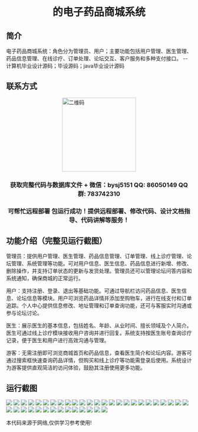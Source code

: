<p><h1 align="center">的电子药品商城系统</h1></p>

## 简介
电子药品商城系统：角色分为管理员、用户；主要功能包括用户管理、医生管理、药品信息管理、在线诊疗、订单处理、论坛交互、客户服务和多种支付接口。    --计算机毕业设计源码；毕设源码；java毕业设计源码


## 联系方式
<img src="https://bs-1329754181.cos.ap-shanghai.myqcloud.com/wx.jpg" alt="二维码" style="display: block; margin: 0 auto;" width="200px">
<p><h3 align="center">获取完整代码与数据库文件 + 微信：bysj5151 QQ: 86050149 QQ群: 783742310</h3></p>
<p><h3 align="center">可帮忙远程部署 包运行成功！提供远程部署、修改代码、设计文档指导、代码讲解等服务！</h3></p>

## 功能介绍（完整见运行截图）
管理员：提供用户管理、医生管理、药品信息管理、订单管理、线上诊疗管理、论坛管理、系统管理等功能。可对用户信息、医生信息、药品信息进行新增、修改、删除操作，并支持订单状态的更新与发货处理。管理员还可以管理论坛问答内容和系统通知，确保商城的正常运行。

用户：支持注册、登录、退出等基础功能。可通过导航栏访问药品信息、医生信息、论坛信息等模块。用户可浏览药品详情并添加至购物车，进行在线支付和订单追踪。个人中心提供信息修改、地址管理和订单查询功能，还可与客服实时沟通或参与论坛讨论。

医生：展示医生的基本信息，包括姓名、年龄、从业时间、擅长领域及个人简介。医生可通过线上诊疗模块接收用户咨询并进行回复。系统支持按医生账号查询诊疗记录，便于医生和用户进行高效沟通与管理。

游客：无需注册即可浏览商城首页和药品信息，查看医生简介和论坛内容。游客可通过搜索框快速查询药品详情，但购买和线上诊疗等功能需登录后使用。系统设计为游客提供直观简洁的访问体验，鼓励其注册使用更多功能。


## 运行截图
![](https://bs-1329754181.cos.ap-shanghai.myqcloud.com/ssm/ElectronicPharmacyMallSystem/img/001.jpg)
![](https://bs-1329754181.cos.ap-shanghai.myqcloud.com/ssm/ElectronicPharmacyMallSystem/img/002.jpg)
![](https://bs-1329754181.cos.ap-shanghai.myqcloud.com/ssm/ElectronicPharmacyMallSystem/img/003.jpg)
![](https://bs-1329754181.cos.ap-shanghai.myqcloud.com/ssm/ElectronicPharmacyMallSystem/img/004.jpg)
![](https://bs-1329754181.cos.ap-shanghai.myqcloud.com/ssm/ElectronicPharmacyMallSystem/img/005.jpg)
![](https://bs-1329754181.cos.ap-shanghai.myqcloud.com/ssm/ElectronicPharmacyMallSystem/img/006.jpg)
![](https://bs-1329754181.cos.ap-shanghai.myqcloud.com/ssm/ElectronicPharmacyMallSystem/img/007.jpg)
![](https://bs-1329754181.cos.ap-shanghai.myqcloud.com/ssm/ElectronicPharmacyMallSystem/img/008.jpg)
![](https://bs-1329754181.cos.ap-shanghai.myqcloud.com/ssm/ElectronicPharmacyMallSystem/img/009.jpg)
![](https://bs-1329754181.cos.ap-shanghai.myqcloud.com/ssm/ElectronicPharmacyMallSystem/img/010.jpg)
![](https://bs-1329754181.cos.ap-shanghai.myqcloud.com/ssm/ElectronicPharmacyMallSystem/img/011.jpg)
![](https://bs-1329754181.cos.ap-shanghai.myqcloud.com/ssm/ElectronicPharmacyMallSystem/img/012.jpg)
![](https://bs-1329754181.cos.ap-shanghai.myqcloud.com/ssm/ElectronicPharmacyMallSystem/img/013.jpg)
![](https://bs-1329754181.cos.ap-shanghai.myqcloud.com/ssm/ElectronicPharmacyMallSystem/img/014.jpg)
![](https://bs-1329754181.cos.ap-shanghai.myqcloud.com/ssm/ElectronicPharmacyMallSystem/img/015.jpg)
![](https://bs-1329754181.cos.ap-shanghai.myqcloud.com/ssm/ElectronicPharmacyMallSystem/img/016.jpg)
![](https://bs-1329754181.cos.ap-shanghai.myqcloud.com/ssm/ElectronicPharmacyMallSystem/img/017.jpg)
![](https://bs-1329754181.cos.ap-shanghai.myqcloud.com/ssm/ElectronicPharmacyMallSystem/img/018.jpg)
![](https://bs-1329754181.cos.ap-shanghai.myqcloud.com/ssm/ElectronicPharmacyMallSystem/img/019.jpg)
![](https://bs-1329754181.cos.ap-shanghai.myqcloud.com/ssm/ElectronicPharmacyMallSystem/img/020.jpg)
![](https://bs-1329754181.cos.ap-shanghai.myqcloud.com/ssm/ElectronicPharmacyMallSystem/img/021.jpg)
![](https://bs-1329754181.cos.ap-shanghai.myqcloud.com/ssm/ElectronicPharmacyMallSystem/img/022.jpg)
![](https://bs-1329754181.cos.ap-shanghai.myqcloud.com/ssm/ElectronicPharmacyMallSystem/img/023.jpg)
![](https://bs-1329754181.cos.ap-shanghai.myqcloud.com/ssm/ElectronicPharmacyMallSystem/img/024.jpg)
![](https://bs-1329754181.cos.ap-shanghai.myqcloud.com/ssm/ElectronicPharmacyMallSystem/img/025.jpg)
![](https://bs-1329754181.cos.ap-shanghai.myqcloud.com/ssm/ElectronicPharmacyMallSystem/img/026.jpg)
![](https://bs-1329754181.cos.ap-shanghai.myqcloud.com/ssm/ElectronicPharmacyMallSystem/img/027.jpg)
![](https://bs-1329754181.cos.ap-shanghai.myqcloud.com/ssm/ElectronicPharmacyMallSystem/img/028.jpg)
![](https://bs-1329754181.cos.ap-shanghai.myqcloud.com/ssm/ElectronicPharmacyMallSystem/img/029.jpg)
![](https://bs-1329754181.cos.ap-shanghai.myqcloud.com/ssm/ElectronicPharmacyMallSystem/img/030.jpg)
![](https://bs-1329754181.cos.ap-shanghai.myqcloud.com/ssm/ElectronicPharmacyMallSystem/img/031.jpg)
![](https://bs-1329754181.cos.ap-shanghai.myqcloud.com/ssm/ElectronicPharmacyMallSystem/img/032.jpg)
![](https://bs-1329754181.cos.ap-shanghai.myqcloud.com/ssm/ElectronicPharmacyMallSystem/img/033.jpg)
![](https://bs-1329754181.cos.ap-shanghai.myqcloud.com/ssm/ElectronicPharmacyMallSystem/img/034.jpg)
![](https://bs-1329754181.cos.ap-shanghai.myqcloud.com/ssm/ElectronicPharmacyMallSystem/img/035.jpg)
![](https://bs-1329754181.cos.ap-shanghai.myqcloud.com/ssm/ElectronicPharmacyMallSystem/img/036.jpg)
![](https://bs-1329754181.cos.ap-shanghai.myqcloud.com/ssm/ElectronicPharmacyMallSystem/img/037.jpg)
![](https://bs-1329754181.cos.ap-shanghai.myqcloud.com/ssm/ElectronicPharmacyMallSystem/img/038.jpg)
![](https://bs-1329754181.cos.ap-shanghai.myqcloud.com/ssm/ElectronicPharmacyMallSystem/img/039.jpg)

<p>本代码来源于网络,仅供学习参考使用!</p>
